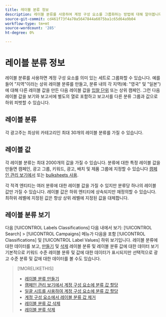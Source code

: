 ```yaml
---
title: 레이블 분류 정보
description: 레이블 분류를 사용하여 계정 구성 요소를 그룹화하는 방법에 대해 알아봅니다.
source-git-commit: cd461f73f4a70a5647844a6075ba1c65d64a9b04
workflow-type: tm+mt
source-wordcount: '285'
ht-degree: 0%

---
```


# 레이블 분류 정보

레이블 분류를 사용하면 계정 구성 요소를 의미 있는 세트로 그룹화할 수 있습니다. 예를 들어 &quot;지역&quot;이라는 상위 레이블 분류를 만들고, 분류 내의 각 지역(예: &quot;영국&quot; 및 &quot;일본&quot;)에 대해 다른 레이블 값을 만든 다음 레이블 값을 [입찰 단위](/help/search-social-commerce/glossary.md#a-b) 또는 상위 캠페인. 그런 다음 레이블 값을 보기와 보고서에 별도의 열로 포함하고 보고서를 다른 분류 그룹과 값으로 하위 피벗할 수 있습니다.

## 레이블 분류

각 광고주는 최상위 카테고리인 최대 30개의 레이블 분류를 가질 수 있습니다.

## 레이블 값

각 레이블 분류는 최대 2000개의 값을 가질 수 있습니다. 분류에 대한 특정 레이블 값을 만들면 캠페인, 광고 그룹, 키워드, 광고, 배치 및 제품 그룹에 지정할 수 있습니다 [캠페인 관리 보기에서](classification-values-assign-campaign-management.md) 또는 [bulksheets 사용](classification-values-assign-bulksheets.md).

각 적격 엔티티는 여러 분류에 대한 레이블 값을 가질 수 있지만 분류당 하나의 레이블 값만 가질 수 있습니다. 레이블 값은 하위 엔티티에 상속되지만 재정의할 수 있습니다. 최하위 레벨에 지정된 값은 항상 상위 레벨에 지정된 값을 대체합니다.

## 레이블 분류 보기

다음 [!UICONTROL Labels Classifications] 다음 내에서 보기: [!UICONTROL Search] > [!UICONTROL Campaigns] 메뉴가 다음을 포함 [!UICONTROL Classifications] 및 [!UICONTROL Label Values] 하위 보기입니다. 레이블 분류에 대한 데이터를 보고, [만들기](classification-create.md) 및 [삭제](classification-delete.md) 레이블 분류 및 레이블 분류 값에 대한 데이터 보기 기본적으로 키워드 수준 레이블 분류 및 값에 대한 데이터가 표시되지만 선택적으로 광고 수준 분류 및 값에 대한 데이터를 볼 수도 있습니다.

>[!MORELIKETHIS]
>
>* [레이블 분류 만들기](classification-create.md)
>* [캠페인 관리 보기에서 계정 구성 요소에 분류 값 할당](classification-values-assign-campaign-management.md)
>* [일괄 시트를 사용하여 계정 구성 요소에 분류 값 할당](classification-values-assign-bulksheets.md)
>* [계정 구성 요소에서 레이블 분류 값 제거](classification-values-remove.md)
>* [레이블 분류 값 삭제](classification-values-delete.md)
>* [레이블 분류 삭제](classification-delete.md)

